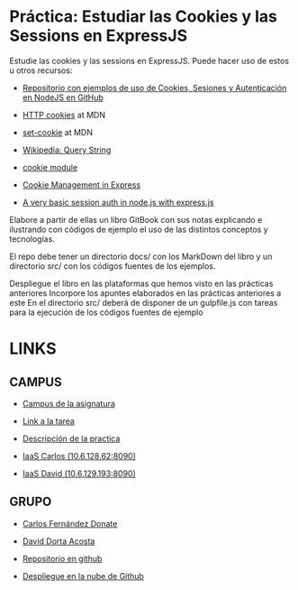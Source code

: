 # Práctica: Estudiar las Cookies y las Sessions en ExpressJS

Estudie las cookies y las sessions en ExpressJS. Puede hacer uso de estos u otros recursos:

* [Repositorio con ejemplos de uso de Cookies, Sesiones y Autenticación en NodeJS en GitHub](https://github.com/ULL-ESIT-DSI-1617/express-cookies-examples)

* [HTTP cookies](https://developer.mozilla.org/en-US/docs/Web/HTTP/Cookies) at MDN

* [set-cookie](https://developer.mozilla.org/en-US/docs/Web/HTTP/Headers/Set-Cookie) at MDN

* [Wikipedia: Query String](https://en.wikipedia.org/wiki/Query_string)

* [cookie module](https://www.npmjs.com/package/cookie)

* [Cookie Management in Express](https://www.codementor.io/noddy/cookie-management-in-express-js-du107rmna)

* [A very basic session auth in node.js with express.js](http://www.codexpedia.com/node-js/a-very-basic-session-auth-in-node-js-with-express-js/)

Elabore a partir de ellas un libro GitBook con sus notas explicando e ilustrando con códigos de ejemplo el uso de las distintos conceptos y tecnologías.

El repo debe tener un directorio docs/ con los MarkDown del libro y un directorio src/ con los códigos fuentes de los ejemplos.

Despliegue el libro en las plataformas que hemos visto en las prácticas anteriores
Incorpore los apuntes elaborados en las prácticas anteriores a este
En el directorio src/ deberá de disponer de un gulpfile.js con tareas para la ejecución de los códigos fuentes de ejemplo

# __LINKS__

## CAMPUS

* [Campus de la asignatura](https://campusvirtual.ull.es/1617/course/view.php?id=1136)

* [Link a la tarea](https://campusvirtual.ull.es/1617/mod/workshop/view.php?id=189376)

* [Descripción de la practica](https://casianorodriguezleon.gitbooks.io/ull-esit-1617/content/practicas/practicalearningcookies.html)

* [IaaS Carlos (10.6.128.62:8090)](https://i.imgsafe.org/2fb5b00e5e.jpg)

* [IaaS David (10.6.129.193:8090)](https://i.imgsafe.org/2fb5b00e5e.jpg)



## GRUPO

* [Carlos Fernández Donate](https://charly-poket.github.io)

* [David Dorta Acosta](https://alu0100851236.github.io/)

* [Repositorio en github](https://github.com/ULL-ESIT-DSI-1617/estudiar-cookies-y-sessions-en-expressjs-carlos-david-35l2-p4.io)

* [Despliegue en la nube de Github](https://i.imgsafe.org/2fb5b00e5e.jpg)
